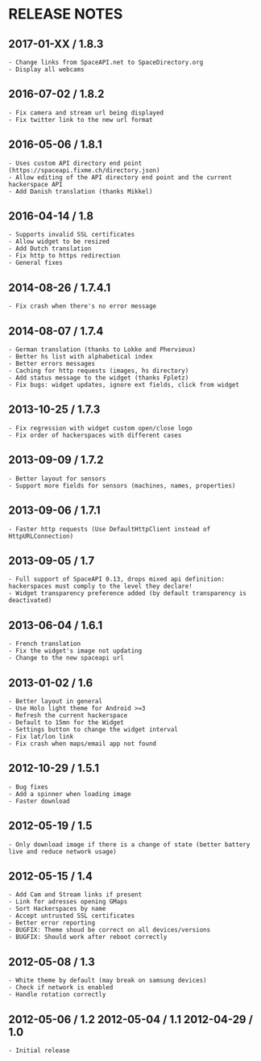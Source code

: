 RELEASE NOTES
=============

2017-01-XX / 1.8.3
---

    - Change links from SpaceAPI.net to SpaceDirectory.org
    - Display all webcams

2016-07-02 / 1.8.2
---

    - Fix camera and stream url being displayed
    - Fix twitter link to the new url format

2016-05-06 / 1.8.1
---

    - Uses custom API directory end point (https://spaceapi.fixme.ch/directory.json)
    - Allow editing of the API directory end point and the current hackerspace API
    - Add Danish translation (thanks Mikkel)

2016-04-14 / 1.8
---

    - Supports invalid SSL certificates
    - Allow widget to be resized
    - Add Dutch translation
    - Fix http to https redirection
    - General fixes

2014-08-26 / 1.7.4.1
-------

    - Fix crash when there's no error message

2014-08-07 / 1.7.4
---

    - German translation (thanks to Lokke and Phervieux)
    - Better hs list with alphabetical index
    - Better errors messages
    - Caching for http requests (images, hs directory)
    - Add status message to the widget (thanks Fpletz)
    - Fix bugs: widget updates, ignore ext fields, click from widget

2013-10-25 / 1.7.3
-----

    - Fix regression with widget custom open/close logo
    - Fix order of hackerspaces with different cases

2013-09-09 / 1.7.2
-----

    - Better layout for sensors
    - Support more fields for sensors (machines, names, properties)

2013-09-06 / 1.7.1
-----

    - Faster http requests (Use DefaultHttpClient instead of HttpURLConnection)

2013-09-05 / 1.7
-----

    - Full support of SpaceAPI 0.13, drops mixed api definition: hackerspaces must comply to the level they declare!
    - Widget transparency preference added (by default transparency is deactivated)

2013-06-04 / 1.6.1
-----

    - French translation
    - Fix the widget's image not updating
    - Change to the new spaceapi url

2013-01-02 / 1.6
---

    - Better layout in general
    - Use Holo light theme for Android >=3
    - Refresh the current hackerspace
    - Default to 15mn for the Widget
    - Settings button to change the widget interval
    - Fix lat/lon link
    - Fix crash when maps/email app not found

2012-10-29 / 1.5.1
-----

    - Bug fixes
    - Add a spinner when loading image
    - Faster download

2012-05-19 / 1.5
---

    - Only download image if there is a change of state (better battery live and reduce network usage)

2012-05-15 / 1.4
---

    - Add Cam and Stream links if present
    - Link for adresses opening GMaps
    - Sort Hackerspaces by name
    - Accept untrusted SSL certificates
    - Better error reporting
    - BUGFIX: Theme shoud be correct on all devices/versions
    - BUGFIX: Should work after reboot correctly

2012-05-08 / 1.3
---

    - White theme by default (may break on samsung devices)
    - Check if network is enabled
    - Handle rotation correctly

2012-05-06 / 1.2
2012-05-04 / 1.1
2012-04-29 / 1.0
---

    - Initial release
